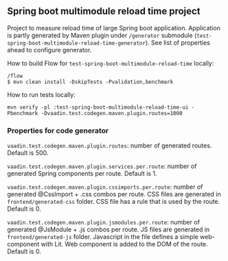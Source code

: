 ## Spring boot multimodule reload time project

Project to measure reload time of large Spring boot application. 
Application is partly generated by Maven plugin under `/generator` submodule (`test-spring-boot-multimodule-reload-time-generator`).
See list of properties ahead to configure generator.

How to build Flow for `test-spring-boot-multimodule-reload-time` locally:
```
/flow
$ mvn clean install -DskipTests -Pvalidation,benchmark
```

How to run tests locally:

```
mvn verify -pl :test-spring-boot-multimodule-reload-time-ui -Pbenchmark -Dvaadin.test.codegen.maven.plugin.routes=1000
```

### Properties for code generator

`vaadin.test.codegen.maven.plugin.routes`: number of generated routes. Default is 500.

`vaadin.test.codegen.maven.plugin.services.per.route`: number of generated Spring components per route. Default is 1.

`vaadin.test.codegen.maven.plugin.cssimports.per.route`: number of generated
@CssImport + .css combos per route. CSS files are generated
in `frontend/generated-css` folder. CSS file has a rule that is used by the
route.
Default is 0.

`vaadin.test.codegen.maven.plugin.jsmodules.per.route`: number of generated
@JsModule + .js combos per route. JS files are generated
in `frontend/generated-js` folder. Javascript in the file defines a simple
web-component with
Lit. Web component is added to the DOM of the route. Default is 0.